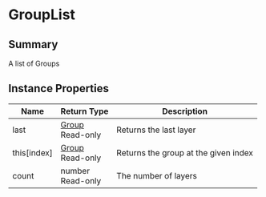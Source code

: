 # GroupList

## Summary

A list of Groups

## Instance Properties

<table data-full-width="false"><thead><tr><th>Name</th><th>Return Type</th><th>Description</th></tr></thead><tbody><tr><td>last</td><td><a href="group.md">Group</a><br>Read-only</td><td>Returns the last layer</td></tr><tr><td>this[index]</td><td><a href="group.md">Group</a><br>Read-only</td><td>Returns the group at the given index</td></tr><tr><td>count</td><td>number<br>Read-only</td><td>The number of layers</td></tr></tbody></table>
